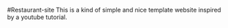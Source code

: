 #Restaurant-site
This is a kind of simple and nice template website inspired by a youtube tutorial.
